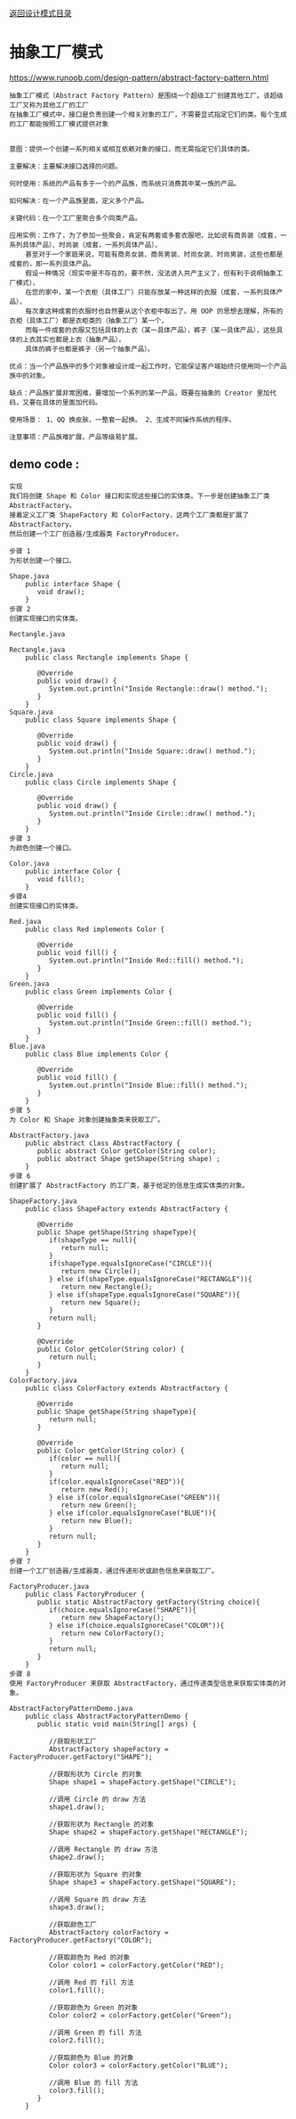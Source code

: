 <p>
    <a href="#" onclick="showITLearnPage('softdesign')">返回设计模式目录</a>
</p>

# 抽象工厂模式

<a href="https://www.runoob.com/design-pattern/abstract-factory-pattern.html#" target="_blank">https://www.runoob.com/design-pattern/abstract-factory-pattern.html </a>

	抽象工厂模式（Abstract Factory Pattern）是围绕一个超级工厂创建其他工厂。该超级工厂又称为其他工厂的工厂
	在抽象工厂模式中，接口是负责创建一个相关对象的工厂，不需要显式指定它们的类。每个生成的工厂都能按照工厂模式提供对象
	
	
	意图：提供一个创建一系列相关或相互依赖对象的接口，而无需指定它们具体的类。

	主要解决：主要解决接口选择的问题。

	何时使用：系统的产品有多于一个的产品族，而系统只消费其中某一族的产品。

	如何解决：在一个产品族里面，定义多个产品。

	关键代码：在一个工厂里聚合多个同类产品。

	应用实例：工作了，为了参加一些聚会，肯定有两套或多套衣服吧，比如说有商务装（成套，一系列具体产品）、时尚装（成套，一系列具体产品），
		甚至对于一个家庭来说，可能有商务女装、商务男装、时尚女装、时尚男装，这些也都是成套的，即一系列具体产品。
		假设一种情况（现实中是不存在的，要不然，没法进入共产主义了，但有利于说明抽象工厂模式），
		在您的家中，某一个衣柜（具体工厂）只能存放某一种这样的衣服（成套，一系列具体产品），
		每次拿这种成套的衣服时也自然要从这个衣柜中取出了。用 OOP 的思想去理解，所有的衣柜（具体工厂）都是衣柜类的（抽象工厂）某一个，
		而每一件成套的衣服又包括具体的上衣（某一具体产品），裤子（某一具体产品），这些具体的上衣其实也都是上衣（抽象产品），
		具体的裤子也都是裤子（另一个抽象产品）。

	优点：当一个产品族中的多个对象被设计成一起工作时，它能保证客户端始终只使用同一个产品族中的对象。

	缺点：产品族扩展非常困难，要增加一个系列的某一产品，既要在抽象的 Creator 里加代码，又要在具体的里面加代码。

	使用场景： 1、QQ 换皮肤，一整套一起换。 2、生成不同操作系统的程序。

	注意事项：产品族难扩展，产品等级易扩展。

## demo code :

    实现
    我们将创建 Shape 和 Color 接口和实现这些接口的实体类。下一步是创建抽象工厂类 AbstractFactory。
    接着定义工厂类 ShapeFactory 和 ColorFactory，这两个工厂类都是扩展了 AbstractFactory。
    然后创建一个工厂创造器/生成器类 FactoryProducer。

	步骤 1
	为形状创建一个接口。

	Shape.java
		public interface Shape {
		   void draw();
		}
	步骤 2
	创建实现接口的实体类。

	Rectangle.java

	Rectangle.java
		public class Rectangle implements Shape {
		 
		   @Override
		   public void draw() {
			  System.out.println("Inside Rectangle::draw() method.");
		   }
		}
	Square.java
		public class Square implements Shape {
		 
		   @Override
		   public void draw() {
			  System.out.println("Inside Square::draw() method.");
		   }
		}
	Circle.java
		public class Circle implements Shape {
		 
		   @Override
		   public void draw() {
			  System.out.println("Inside Circle::draw() method.");
		   }
		}
	步骤 3
	为颜色创建一个接口。

	Color.java
		public interface Color {
		   void fill();
		}
	步骤4
	创建实现接口的实体类。

	Red.java
		public class Red implements Color {
		 
		   @Override
		   public void fill() {
			  System.out.println("Inside Red::fill() method.");
		   }
		}
	Green.java
		public class Green implements Color {
		 
		   @Override
		   public void fill() {
			  System.out.println("Inside Green::fill() method.");
		   }
		}
	Blue.java
		public class Blue implements Color {
		 
		   @Override
		   public void fill() {
			  System.out.println("Inside Blue::fill() method.");
		   }
		}
	步骤 5
	为 Color 和 Shape 对象创建抽象类来获取工厂。

	AbstractFactory.java
		public abstract class AbstractFactory {
		   public abstract Color getColor(String color);
		   public abstract Shape getShape(String shape) ;
		}
	步骤 6
	创建扩展了 AbstractFactory 的工厂类，基于给定的信息生成实体类的对象。

	ShapeFactory.java
		public class ShapeFactory extends AbstractFactory {
			
		   @Override
		   public Shape getShape(String shapeType){
			  if(shapeType == null){
				 return null;
			  }        
			  if(shapeType.equalsIgnoreCase("CIRCLE")){
				 return new Circle();
			  } else if(shapeType.equalsIgnoreCase("RECTANGLE")){
				 return new Rectangle();
			  } else if(shapeType.equalsIgnoreCase("SQUARE")){
				 return new Square();
			  }
			  return null;
		   }
		   
		   @Override
		   public Color getColor(String color) {
			  return null;
		   }
		}
	ColorFactory.java
		public class ColorFactory extends AbstractFactory {
			
		   @Override
		   public Shape getShape(String shapeType){
			  return null;
		   }
		   
		   @Override
		   public Color getColor(String color) {
			  if(color == null){
				 return null;
			  }        
			  if(color.equalsIgnoreCase("RED")){
				 return new Red();
			  } else if(color.equalsIgnoreCase("GREEN")){
				 return new Green();
			  } else if(color.equalsIgnoreCase("BLUE")){
				 return new Blue();
			  }
			  return null;
		   }
		}
	步骤 7
	创建一个工厂创造器/生成器类，通过传递形状或颜色信息来获取工厂。

	FactoryProducer.java
		public class FactoryProducer {
		   public static AbstractFactory getFactory(String choice){
			  if(choice.equalsIgnoreCase("SHAPE")){
				 return new ShapeFactory();
			  } else if(choice.equalsIgnoreCase("COLOR")){
				 return new ColorFactory();
			  }
			  return null;
		   }
		}
	步骤 8
	使用 FactoryProducer 来获取 AbstractFactory，通过传递类型信息来获取实体类的对象。

	AbstractFactoryPatternDemo.java
		public class AbstractFactoryPatternDemo {
		   public static void main(String[] args) {
		 
			  //获取形状工厂
			  AbstractFactory shapeFactory = FactoryProducer.getFactory("SHAPE");
		 
			  //获取形状为 Circle 的对象
			  Shape shape1 = shapeFactory.getShape("CIRCLE");
		 
			  //调用 Circle 的 draw 方法
			  shape1.draw();
		 
			  //获取形状为 Rectangle 的对象
			  Shape shape2 = shapeFactory.getShape("RECTANGLE");
		 
			  //调用 Rectangle 的 draw 方法
			  shape2.draw();
			  
			  //获取形状为 Square 的对象
			  Shape shape3 = shapeFactory.getShape("SQUARE");
		 
			  //调用 Square 的 draw 方法
			  shape3.draw();
		 
			  //获取颜色工厂
			  AbstractFactory colorFactory = FactoryProducer.getFactory("COLOR");
		 
			  //获取颜色为 Red 的对象
			  Color color1 = colorFactory.getColor("RED");
		 
			  //调用 Red 的 fill 方法
			  color1.fill();
		 
			  //获取颜色为 Green 的对象
			  Color color2 = colorFactory.getColor("Green");
		 
			  //调用 Green 的 fill 方法
			  color2.fill();
		 
			  //获取颜色为 Blue 的对象
			  Color color3 = colorFactory.getColor("BLUE");
		 
			  //调用 Blue 的 fill 方法
			  color3.fill();
		   }
		}